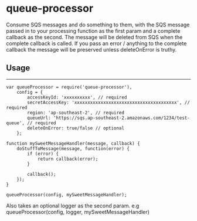 # queue-processor

Consume SQS messages and do something to them, with the SQS message passed in to your processing function as the first param and a complete callback as the second. The message will be deleted from SQS when the complete callback is called. If you pass an error / anything to the complete callback the message will be preserved unless deleteOnError is truthy.

## Usage
---------------
```
var queueProcessor = require('queue-processor'),
    config = {
        accessKeyId: 'xxxxxxxxxx', // required
        secretAccessKey: 'xxxxxxxxxxxxxxxxxxxxxxxxxxxxxxxxxxxxxxx', // required
        region: 'ap-southeast-2', // required
        queueUrl: 'https://sqs.ap-southeast-2.amazonaws.com/1234/test-queue', // required
        deleteOnError: true/false // optional
    };

function mySweetMessageHandler(message, callback) {
    doStuffToMessage(message, function(error) {
        if (error) {
            return callback(error);
        }

        callback();
    });
}

queueProcessor(config, mySweetMessageHandler);
```

Also takes an optional logger as the second param. e.g queueProcessor(config, logger, mySweetMessageHandler)